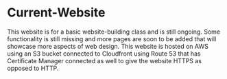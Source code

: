 # Current-Website
This website is for a basic website-building class and is still ongoing. Some functionality is still missing and more pages are soon to be added that will showcase more aspects of web design. This website is hosted
on AWS using an S3 bucket connected to Cloudfront using Route 53 that has Certificate Manager connected as well to give the website HTTPS as opposed to HTTP.
